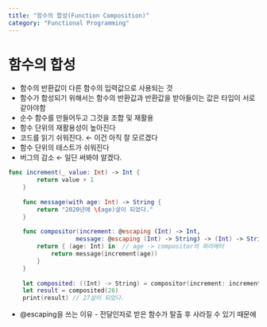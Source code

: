 ```yaml
---
title: "함수의 합성(Function Composition)"
category: "Functional Programming"
---
```


# 함수의 합성

- 함수의 반환값이 다른 함수의 입력값으로 사용되는 것
- 함수가 합성되기 위해서는 함수의 반환값과 반환값을 받아들이는 값은 타입이 서로 같아야함
- 순수 함수를 만들어두고 그것을 조합 및 재활용
- 함수 단위의 재활용성이 높아진다
- 코드를 읽기 쉬워진다. ← 이건 아직 잘 모르겠다
- 함수 단위의 테스트가 쉬워진다
- 버그의 감소 ← 일단 써봐야 알겠다.


```swift
func increment(_ value: Int) -> Int {
        return value + 1
    }
        
    func message(with age: Int) -> String {
        return "2020년에 \(age)살이 되었다."
    }
        
    func compositor(increment: @escaping (Int) -> Int,
                   message: @escaping (Int) -> String) -> (Int) -> String {
        return { (age: Int) in  // age -> compositor의 파라메터
            return message(increment(age))
        }
    }
    
    let composited: ((Int) -> String) = compositor(increment: increment(_:), message: message(with:))
    let result = composited(26)
    print(result) // 27살이 되었다.
```

- @escaping을 쓰는 이유 - 전달인자로 받은 함수가 탈출 후 사라질 수 있기 때문에

